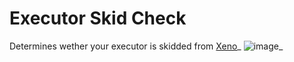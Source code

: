 # Executor Skid Check
Determines wether your executor is skidded from [Xeno](https://github.com/riz-ve/Xenoo)_
![image](https://github.com/user-attachments/assets/be0afc9a-398e-458d-af4e-679867913e53)_
